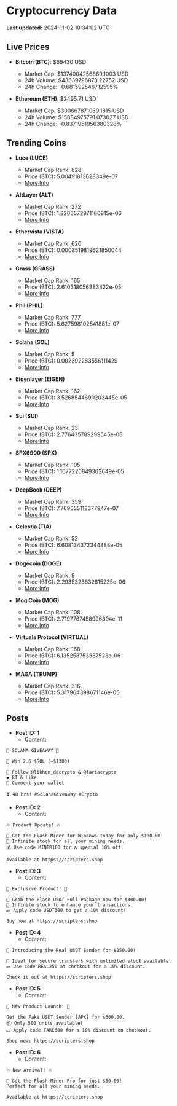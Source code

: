 # Cryptocurrency Data

**Last updated:** 2024-11-02 10:34:02 UTC

## Live Prices
- **Bitcoin (BTC)**: $69430 USD
  - Market Cap: $1374004256869.1003 USD
  - 24h Volume: $43639796873.22752 USD
  - 24h Change: -0.681592546712595%

- **Ethereum (ETH)**: $2495.71 USD
  - Market Cap: $300667871069.1815 USD
  - 24h Volume: $15884975791.073027 USD
  - 24h Change: -0.8371951956380328%

## Trending Coins
- **Luce (LUCE)**
  - Market Cap Rank: 828
  - Price (BTC): 5.00491813628349e-07
  - [More Info](https://www.coingecko.com/en/coins/luce)

- **AltLayer (ALT)**
  - Market Cap Rank: 272
  - Price (BTC): 1.3206572971160815e-06
  - [More Info](https://www.coingecko.com/en/coins/altlayer)

- **Ethervista (VISTA)**
  - Market Cap Rank: 620
  - Price (BTC): 0.0008519819621850044
  - [More Info](https://www.coingecko.com/en/coins/ethervista)

- **Grass (GRASS)**
  - Market Cap Rank: 165
  - Price (BTC): 2.610318056383422e-05
  - [More Info](https://www.coingecko.com/en/coins/grass)

- **Phil (PHIL)**
  - Market Cap Rank: 777
  - Price (BTC): 5.627598102841881e-07
  - [More Info](https://www.coingecko.com/en/coins/phil)

- **Solana (SOL)**
  - Market Cap Rank: 5
  - Price (BTC): 0.002392283556111429
  - [More Info](https://www.coingecko.com/en/coins/solana)

- **Eigenlayer (EIGEN)**
  - Market Cap Rank: 162
  - Price (BTC): 3.5268544690203445e-05
  - [More Info](https://www.coingecko.com/en/coins/eigenlayer)

- **Sui (SUI)**
  - Market Cap Rank: 23
  - Price (BTC): 2.776435789299545e-05
  - [More Info](https://www.coingecko.com/en/coins/sui)

- **SPX6900 (SPX)**
  - Market Cap Rank: 105
  - Price (BTC): 1.1677220849362649e-05
  - [More Info](https://www.coingecko.com/en/coins/spx6900)

- **DeepBook (DEEP)**
  - Market Cap Rank: 359
  - Price (BTC): 7.769055118377947e-07
  - [More Info](https://www.coingecko.com/en/coins/deepbook)

- **Celestia (TIA)**
  - Market Cap Rank: 52
  - Price (BTC): 6.608134372344388e-05
  - [More Info](https://www.coingecko.com/en/coins/celestia)

- **Dogecoin (DOGE)**
  - Market Cap Rank: 9
  - Price (BTC): 2.2935323632615235e-06
  - [More Info](https://www.coingecko.com/en/coins/dogecoin)

- **Mog Coin (MOG)**
  - Market Cap Rank: 108
  - Price (BTC): 2.7197767458996894e-11
  - [More Info](https://www.coingecko.com/en/coins/mog-coin)

- **Virtuals Protocol (VIRTUAL)**
  - Market Cap Rank: 168
  - Price (BTC): 6.135258753387523e-06
  - [More Info](https://www.coingecko.com/en/coins/virtual-protocol)

- **MAGA (TRUMP)**
  - Market Cap Rank: 316
  - Price (BTC): 5.317964398671146e-05
  - [More Info](https://www.coingecko.com/en/coins/maga)

## Posts
- **Post ID: 1**
  - Content:
```
🚀 SOLANA GIVEAWAY 🚀

🎁 Win 2.6 $SOL (~$1300)

🤝 Follow @likhon_decrypto & @fariacrypto
❤️ RT & Like
💬 Comment your wallet

⏳ 48 hrs! #SolanaGiveaway #Crypto
```

- **Post ID: 2**
  - Content:
```
🔥 Product Update! 🔥

🚀 Get the Flash Miner for Windows today for only $100.00!
🔋 Infinite stock for all your mining needs.
💰 Use code MINER100 for a special 10% off.

Available at https://scripters.shop
```

- **Post ID: 3**
  - Content:
```
🎁 Exclusive Product! 🎁

💸 Grab the Flash USDT Full Package now for $300.00!
🎉 Infinite stock to enhance your transactions.
💵 Apply code USDT300 to get a 10% discount!

Buy now at https://scripters.shop
```

- **Post ID: 4**
  - Content:
```
💎 Introducing the Real USDT Sender for $250.00!

💼 Ideal for secure transfers with unlimited stock available.
💵 Use code REAL250 at checkout for a 10% discount.

Check it out at https://scripters.shop
```

- **Post ID: 5**
  - Content:
```
🚀 New Product Launch! 🚀

Get the Fake USDT Sender [APK] for $600.00.
📦 Only 500 units available!
💵 Apply code FAKE600 for a 10% discount on checkout.

Shop now: https://scripters.shop
```

- **Post ID: 6**
  - Content:
```
🔥 New Arrival! 🔥

💸 Get the Flash Miner Pro for just $50.00!
Perfect for all your mining needs.

Available at https://scripters.shop
```

